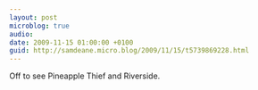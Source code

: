 ```yaml
---
layout: post
microblog: true
audio: 
date: 2009-11-15 01:00:00 +0100
guid: http://samdeane.micro.blog/2009/11/15/t5739869228.html
---
```

Off to see Pineapple Thief and Riverside.
